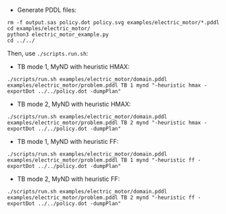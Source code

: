 - Generate PDDL files:
```
rm -f output.sas policy.dot policy.svg examples/electric_motor/*.pddl
cd examples/electric_motor/
python3 electric_motor_example.py
cd ../../
```

Then, use `./scripts.run.sh`:

- TB mode 1, MyND with heuristic HMAX:
```
./scripts/run.sh examples/electric_motor/domain.pddl examples/electric_motor/problem.pddl TB 1 mynd "-heuristic hmax -exportDot ../../policy.dot -dumpPlan"
```

- TB mode 2, MyND with heuristic HMAX:
```
./scripts/run.sh examples/electric_motor/domain.pddl examples/electric_motor/problem.pddl TB 2 mynd "-heuristic hmax -exportDot ../../policy.dot -dumpPlan"
```

- TB mode 1, MyND with heuristic FF:
```
./scripts/run.sh examples/electric_motor/domain.pddl examples/electric_motor/problem.pddl TB 1 mynd "-heuristic ff -exportDot ../../policy.dot -dumpPlan"
```

- TB mode 2, MyND with heuristic FF:
```
./scripts/run.sh examples/electric_motor/domain.pddl examples/electric_motor/problem.pddl TB 2 mynd "-heuristic ff -exportDot ../../policy.dot -dumpPlan"
```
